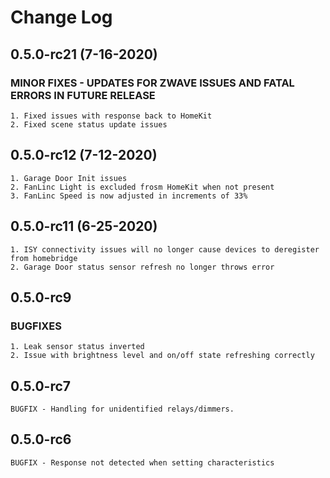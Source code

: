 # Change Log

## 0.5.0-rc21 (7-16-2020)

### MINOR FIXES - UPDATES FOR ZWAVE ISSUES AND FATAL ERRORS IN FUTURE RELEASE

    1. Fixed issues with response back to HomeKit
    2. Fixed scene status update issues

## 0.5.0-rc12 (7-12-2020)

    1. Garage Door Init issues
    2. FanLinc Light is excluded frosm HomeKit when not present
    3. FanLinc Speed is now adjusted in increments of 33%

## 0.5.0-rc11 (6-25-2020)

    1. ISY connectivity issues will no longer cause devices to deregister from homebridge
    2. Garage Door status sensor refresh no longer throws error

## 0.5.0-rc9

### BUGFIXES

    1. Leak sensor status inverted
    2. Issue with brightness level and on/off state refreshing correctly

## 0.5.0-rc7

    BUGFIX - Handling for unidentified relays/dimmers.

## 0.5.0-rc6

    BUGFIX - Response not detected when setting characteristics